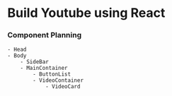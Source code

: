# Build Youtube using React

### Component Planning

    - Head
    - Body
        - SideBar
        - MainContainer
            - ButtonList
            - VideoContainer
                - VideoCard
